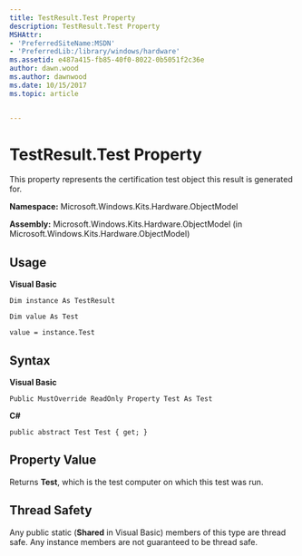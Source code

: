 ```yaml
---
title: TestResult.Test Property
description: TestResult.Test Property
MSHAttr:
- 'PreferredSiteName:MSDN'
- 'PreferredLib:/library/windows/hardware'
ms.assetid: e487a415-fb85-40f0-8022-0b5051f2c36e
author: dawn.wood
ms.author: dawnwood
ms.date: 10/15/2017
ms.topic: article


---
```


# TestResult.Test Property


This property represents the certification test object this result is generated for.

**Namespace:** Microsoft.Windows.Kits.Hardware.ObjectModel

**Assembly:** Microsoft.Windows.Kits.Hardware.ObjectModel (in Microsoft.Windows.Kits.Hardware.ObjectModel)

## <span id="Usage"></span><span id="usage"></span><span id="USAGE"></span>Usage


**Visual Basic**

`Dim instance As TestResult`

`Dim value As Test`

`value = instance.Test`

## <span id="Syntax"></span><span id="syntax"></span><span id="SYNTAX"></span>Syntax


**Visual Basic**

`Public MustOverride ReadOnly Property Test As Test`

**C#**

`public abstract Test Test { get; }`

## <span id="Property_Value"></span><span id="property_value"></span><span id="PROPERTY_VALUE"></span>Property Value


Returns **Test**, which is the test computer on which this test was run.

## <span id="Thread_Safety"></span><span id="thread_safety"></span><span id="THREAD_SAFETY"></span>Thread Safety


Any public static (**Shared** in Visual Basic) members of this type are thread safe. Any instance members are not guaranteed to be thread safe.

 

 






